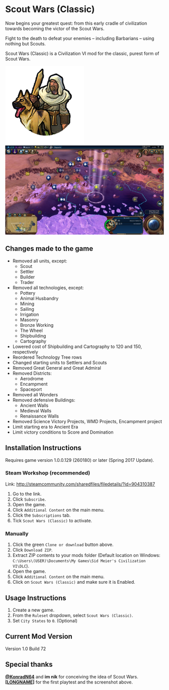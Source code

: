 # Scout Wars (Classic)
Now begins your greatest quest: from this early cradle of civilization towards becoming the victor of the Scout Wars.

Fight to the death to defeat your enemies – including Barbarians – using nothing but Scouts.

Scout Wars (Classic) is a Civilization VI mod for the classic, purest form of Scout Wars.

![Scout](https://raw.githubusercontent.com/notseenee/scoutwarsclassic/source/Scout.png)
![Scout Wars (Classic) screenshot](https://raw.githubusercontent.com/notseenee/scoutwarsclassic/source/SWC_Screenshot.jpg)

## Changes made to the game
* Removed all units, except:
  * Scout
  * Settler
  * Builder
  * Trader
* Removed all technologies, except:
  * Pottery
  * Animal Husbandry
  * Mining
  * Sailing
  * Irrigation
  * Masonry
  * Bronze Working
  * The Wheel
  * Shipbuilding
  * Cartography
* Lowered cost of Shipbuilding and Cartography to 120 and 150, respectively
* Reordered Technology Tree rows
* Changed starting units to Settlers and Scouts
* Removed Great General and Great Admiral
* Removed Districts:
  * Aerodrome
  * Encampment
  * Spaceport
* Removed all Wonders
* Removed defensive Buildings:
  * Ancient Walls
  * Medieval Walls
  * Renaissance Walls
* Removed Science Victory Projects, WMD Projects, Encampment project
* Limit starting era to Ancient Era
* Limit victory conditions to Score and Domination

## Installation Instructions
Requires game version 1.0.0.129 (260180) or later (Spring 2017 Update).
### Steam Workshop (recommended)
Link: http://steamcommunity.com/sharedfiles/filedetails/?id=904310387
1. Go to the link.
2. Click `Subscribe`.
3. Open the game.
4. Click `Additional Content` on the main menu.
5. Click the `Subscriptions` tab.
6. Tick `Scout Wars (Classic)` to activate.
### Manually
1. Click the green `Clone or download` button above.
2. Click `Download ZIP`.
3. Extract ZIP contents to your mods folder (Default location on Windows: `C:\Users\(USER)\Documents\My Games\Sid Meier's Civilization VI\DLC`).
4. Open the game.
5. Click `Additional Content` on the main menu.
6. Click on `Scout Wars (Classic)` and make sure it is Enabled.

## Usage Instructions
1. Create a new game.
2. From the `Ruleset` dropdown, select `Scout Wars (Classic)`.
3. Set `City States` to `0`. (Optional)

## Current Mod Version
Version 1.0
Build 72

## Special thanks
**[@KonradN64](https://twitter.com/konradn64)** and **im nik** for conceiving the idea of Scout Wars.
**[[LONGNAME]](http://steamcommunity.com/profiles/76561198173085893/)** for the first playtest and the screenshot above.
